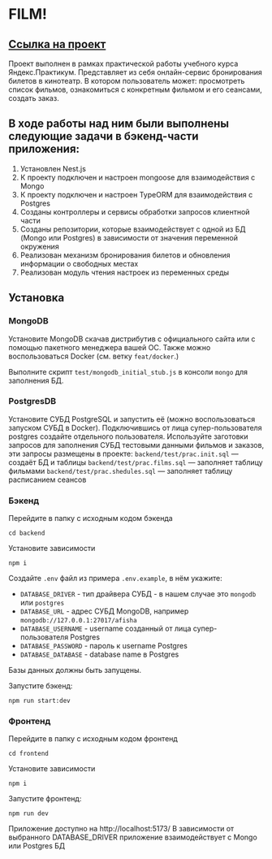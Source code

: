 # FILM!
## [Ссылка на проект](http://6films.nomorepartiesco.ru/)

Проект выполнен в рамках практической работы учебного курса Яндекс.Практикум. Представляет из себя онлайн-сервис бронирования билетов в кинотеатр. В котором пользователь может: просмотреть список фильмов, ознакомиться с конкретным фильмом и его сеансами, создать заказ.

## В ходе работы над ним были выполнены следующие задачи в бэкенд-части приложения:
1. Установлен Nest.js
2. К проекту подключен и настроен mongoose для взаимодействия с Mongo
3. К проекту подключен и настроен TypeORM для взаимодействия с Postgres
4. Созданы контроллеры и сервисы обработки запросов клиентной части
5. Созданы репозитории, которые взаимодействует с одной из БД (Mongo или Postgres) в зависимости от значения переменной окружения
6. Реализован механизм бронирования билетов и обновления информации о свободных местах
7. Реализован модуль чтения настроек из переменных среды

## Установка

### MongoDB

Установите MongoDB скачав дистрибутив с официального сайта или с помощью пакетного менеджера вашей ОС. Также можно воспользоваться Docker (см. ветку `feat/docker`.)

Выполните скрипт `test/mongodb_initial_stub.js` в консоли `mongo` для заполнения БД.

### PostgresDB
Установите СУБД PostgreSQL и запустить её (можно воспользоваться запуском СУБД в Docker). Подключившись от лица супер-пользователя postgres создайте отдельного пользователя.
Используйте заготовки запросов для заполнения СУБД тестовыми данными фильмов и заказов, эти запросы размещены в проекте:
`backend/test/prac.init.sql` — создаёт БД и таблицы
`backend/test/prac.films.sql` — заполняет таблицу фильмами
`backend/test/prac.shedules.sql` — заполняет таблицу расписанием сеансов

### Бэкенд

Перейдите в папку с исходным кодом бэкенда

`cd backend`

Установите зависимости

`npm i`

Создайте `.env` файл из примера `.env.example`, в нём укажите:

* `DATABASE_DRIVER` - тип драйвера СУБД - в нашем случае это `mongodb` или `postgres`
* `DATABASE_URL` - адрес СУБД MongoDB, например `mongodb://127.0.0.1:27017/afisha`
* `DATABASE_USERNAME` - username созданный от лица супер-пользователя Postgres
* `DATABASE_PASSWORD` - пароль к username Postgres
* `DATABASE_DATABASE` - database name в Postgres

Базы данных должны быть запущены.

Запустите бэкенд:

`npm run start:dev`

### Фронтенд

Перейдите в папку с исходным кодом фронтенд

`cd frontend`

Установите зависимости

`npm i`

Запустите фронтенд:

`npm run dev`

Приложение доступно на http://localhost:5173/ 
В зависимости от выбранного DATABASE_DRIVER приложение взаимодействует с Mongo или Postgres БД





